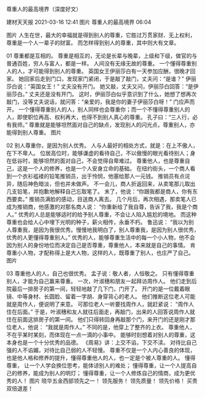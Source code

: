 尊重人的最高境界（深度好文）

建材天天报  2021-03-16 12:41
图片
尊重人的最高境界
06:04

图片
人生在世，最大的幸福就是得到别人的尊重，它胜过万贯家财、无上权利，尊重是一个人一辈子的财富。
而怎样得到别人的尊重，其中则大有文章。

 01 
尊重都是互相的。
尊重是相互的，无论是长辈与晚辈，上级和下级，做官的与普通百姓，穷人与富人，都是一样。
人间没有无缘无故的尊重。
一个懂得尊重别人的人，才可能得到别人的尊重。
英国女王伊丽莎白有一天参加应酬，很晚才回家。
她回家后走到门口，发现家门紧闭，于是敲了敲门，丈夫问：“是谁？”
伊丽莎白说：“英国女王！”
丈夫没有开门。
她又敲，丈夫又问，伊丽莎白回答：“是伊丽莎白。”
丈夫还是没有开门。
这时，伊丽莎白似乎意识到了什么，她想了想再次敲门，没等丈夫说话，就问答：“亲爱的，我是你的妻子伊丽莎白呀！”
门应声而开。
一个懂得尊重别人的人，别人同样也会尊重你；而一个不懂得尊重别人的人，即使职位再高、权利再大，也得不到别人真心的尊重。
孔子曰：“三人行，必有我师。”
尊重就是能够坦然面对自己的缺点，发现别人的闪光点，尊重别人，亦能得到别人尊重。
图片

 02 
别人尊重你，是因为别人优秀。
人与人最好的相处方式，就是：在上不傲人，在下不卑人。
位居高位时，能够谦虚的看待自己，不以傲慢的眼光看待别人；身在低谷时，能够坦然的面对自己，不会觉得自卑难过。
尊重他人，也是尊重自己，这是一个人的修养，也是一个人安身立命的基础。
在纽约街头，一个商人看到一个衣衫褴褛的铅笔推销员，出于怜悯，他塞给那人一元钱。
推销员有点诧异，随后神色暗淡，但也并未做声。
不一会儿，商人折返回来，从卖笔那儿取出几支铅笔，并抱歉地解释自己忘取笔了。
末了，他说：“你跟我都是商人，你有东西要卖。”
推销员满脸的感动，目送商人离去。
几个月后，再次相遇，那卖笔人已成为推销商，他感激的对那名商人说：
“你重新给了我自尊，告诉了我，我是个商人。”
优秀的人总是能够适时的给予别人尊重，不会让人陷入尴尬的境地。
而这种尊重也会给人心中埋下光明的种子，薪火相传，永垂不朽。
鲁迅说：
“我以为别人尊重我，是因为我很优秀。慢慢地我明白了，别人尊重我，是因为别人很优秀，优秀的人更懂得尊重别人。”
优秀的人，能够尊重生活中的每一个小人物，他不会因为别人的身份地位而决定自己是否尊重，尊重他人，本来就是自己的事情。
肯尊重小人物，才配称得上是大人物，这样的人，既尊重了别人，也庄严了自己。
图片

 03 
尊重他人的人，自己也很优秀。
孟子说：敬人者，人恒敬之。
只有懂得尊重别人，才能为自己赢来尊重。
一次，叶淑穗和朋友一起拜访周作人。
他们走到后院最后一排房子的第一间，轻轻地敲了几下门，门开了。
开门的是一位戴着眼镜、中等身材、长圆脸、留着一字胡、身穿背心的老人。
他们推断这位老人可能就是周作人，便说明了来意。
可那位老人一听要找周作人，就赶紧说：
“周作人住在后面。”
于是，叶淑穗和友人就往后面走，再敲门，出来的人回答说周作人就住在前面这排房子的第一间。
他们只得转回身再敲那个门，来开门的还是刚才那位老人，他说：
“我就是周作人。”
不同的是，他穿上了整齐的上衣。
尊重他人，不在乎某时某刻，而体现在一点一滴的小事中。
能够时刻想着对别人的尊重，这本身也是一个十分优秀的品德。
《周易》讲：上交不谄，下交不渎。
对待比自己强的人不谄媚，对待比自己弱的人不轻慢。
尊重不仅是一个人内心善良的体现，也是他人格和修养的提升，懂得尊重他人的人，也一定是个被人尊重的人。
懂得尊重， 让一个人学会换位思考，能体谅别人的难处；
懂得尊重，让一个人提高自己的修养，能成为别人的明灯；
懂得尊重，让一个人修炼自己的情商，成为更优秀的人！
图片
晓华五金西部领先之一！
领先服务！
领先质量！
领先价格！
买贵双倍退差！

